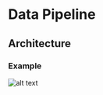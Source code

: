 # Data Pipeline

## Architecture

### Example
![alt text](https://user-images.githubusercontent.com/38987117/105657596-c0558b80-5e92-11eb-8d9a-4d842ba24298.png)
